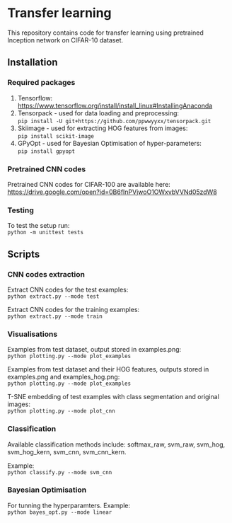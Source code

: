 # Transfer learning

This repository contains code for transfer learning using pretrained Inception network on CIFAR-10 dataset.

## Installation

### Required packages
1. Tensorflow: https://www.tensorflow.org/install/install_linux#InstallingAnaconda
2. Tensorpack - used for data loading and preprocessing:  
`pip install -U git+https://github.com/ppwwyyxx/tensorpack.git`
3. Skiimage - used for extracting HOG features from images:  
`pip install scikit-image`
4. GPyOpt - used for Bayesian Optimisation of hyper-parameters:  
`pip install gpyopt`



### Pretrained CNN codes
Pretrained CNN codes for CIFAR-100 are available here: 
https://drive.google.com/open?id=0B6fInPVjwoO1OWxvbVVNd05zdW8

### Testing
To test the setup run:  
`python -m unittest tests`

## Scripts

### CNN codes extraction

Extract CNN codes for the test examples:  
`python extract.py --mode test`  

Extract CNN codes for the training examples:  
`python extract.py --mode train`  

### Visualisations

Examples from test dataset, output stored in examples.png:  
```python plotting.py --mode plot_examples```

Examples from test dataset and their HOG features, outputs stored in examples.png and examples_hog.png:  
```python plotting.py --mode plot_examples```

T-SNE embedding of test examples with class segmentation and original images:  
```python plotting.py --mode plot_cnn```

### Classification

Available classification methods include: softmax_raw, svm_raw, svm_hog, svm_hog_kern, svm_cnn, svm_cnn_kern.  

Example:  
`python classify.py --mode svm_cnn`

### Bayesian Optimisation

For tunning the hyperparamters. Example:  
`python bayes_opt.py --mode linear`
